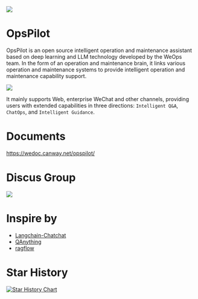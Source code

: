 <img src="https://wedoc.canway.net/imgs/img/嘉为蓝鲸.jpg" >

# OpsPilot

OpsPilot is an open source intelligent operation and maintenance assistant based on deep learning and LLM technology developed by the WeOps team. In the form of an operation and maintenance brain, it links various operation and maintenance systems to provide intelligent operation and maintenance capability support.


<img src="./support-files/images/main.jpg" >

It mainly supports Web, enterprise WeChat and other channels, providing users with extended capabilities in three directions: `Intelligent Q&A`, `ChatOps`, and `Intelligent Guidance`.

# Documents

https://wedoc.canway.net/opspilot/

# Discus Group

<img src="./support-files/images/wx.jpg" >

# Inspire by

* [Langchain-Chatchat](https://github.com/chatchat-space/Langchain-Chatchat)
* [QAnything](https://github.com/netease-youdao/QAnything)
* [ragflow](https://github.com/infiniflow/ragflow)

# Star History

[![Star History Chart](https://api.star-history.com/svg?repos=WeOps-Lab/OpsPilot&type=Date)](https://star-history.com/#WeOps-Lab/OpsPilot&Date)
